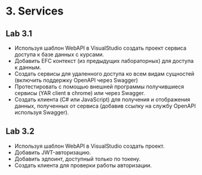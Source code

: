 # 3. Services
## Lab 3.1
- Используя шаблон WebAPI в VisualStudio создать проект сервиса доступа к базе данных с курсами.
- Добавить EFC контекст (из предыдущих лабораторных) для доступа к данным.
- Создать сервисы для удаленного доступа ко всем видам сущностей (включить поддержку OpenAPI через Swagger)
- Протестировать с помощью внешней программы получившиеся сервисы (YAR client в chrome) или через Swagger.
- Создать клиента (C# или JavaScript) для получения и отображения данных, полученных от сервиса (добавив ссылку на службу OpenAPI используя Swagger).
## Lab 3.2
- Используя шаблон WebAPI в VisualStudio создать проект.
- Добавить JWT-авторизацию.
- Добавить эдпоинт, доступный только по токену.
- Создать клиента для проверки работы авторизации.